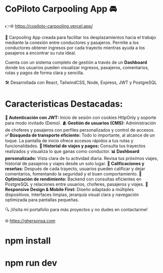 # CoPiloto Carpooling App 🚘

👉​🌐 https://copiloto-carpooling.vercel.app/

📍 Carpooling App creada para facilitar los desplazamientos hacia el trabajo mediante la conexión entre conductores y pasajeros. Permite a los conductores obtener ingresos por cada trayecto mientras ayuda a los pasajeros a encontrar su ruta ideal.

Cuenta con un sistema completo de gestión a través de un **Dashboard** donde los usuarios pueden visualizar ingresos, pasajeros, comentarios, rutas y pagos de forma clara y sencilla.

🛠️ Desarrollada con React, TailwindCSS, Node, Express, JWT y PostgreSQL

# Caracteristicas Destacadas:

**🔏 Autenticación con JWT:** Inicio de sesión con cookies HttpOnly y soporte para modo invitado (Demo).
**🫂​ Gestión de usuarios (CMS):** Administración de choferes y pasajeros con perfiles personalizados y control de accesos.
**✅ Búsqueda de transporte eficiente:** Todo lo importante, al alcance de un toque. La pantalla de inicio ofrece accesos rápidos a tus rutas y funcionalidades.
**🚗 Historial de viajes y pagos:** Consulta tus trayectos realizados y visualiza lo que ganas como conductor.
**📊 Dashboard personalizado:** Vista clara de tu actividad diaria. Revisa tus próximos viajes, historial de pasajeros y viajes desde un solo lugar.
**🌟 Calificaciones y reseñas:** Después de cada trayecto, usuarios pueden calificar y dejar comentarios, fomentando la seguridad y el buen comportamiento.
**💽​ Optimización de rendimiento:** Backend con consultas eficientes en PostgreSQL y relaciones entre usuarios, choferes, pasajeros y viajes.
**📱 Responsive Design & Mobile First:** Diseño adaptado a múltiples dispositivos. Interfaces limpias, jerarquía visual clara y navegación optimizada para pantallas pequeñas.


🔍 ¡Visita mi portafolio para más proyectos y no dudes en contactarme!

🌐​ https://ghersonsa.com

# npm install
# npm run dev

